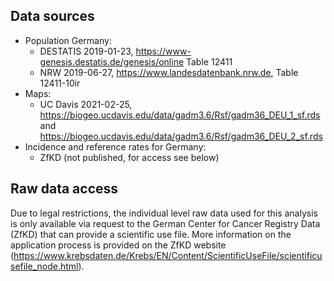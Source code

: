 ## Data sources

- Population Germany: 
  - DESTATIS 2019-01-23, https://www-genesis.destatis.de/genesis/online Table 12411 
  - NRW 2019-06-27, https://www.landesdatenbank.nrw.de, Table 12411-10ir
- Maps:
  - UC Davis 2021-02-25, https://biogeo.ucdavis.edu/data/gadm3.6/Rsf/gadm36_DEU_1_sf.rds and https://biogeo.ucdavis.edu/data/gadm3.6/Rsf/gadm36_DEU_2_sf.rds 
- Incidence and reference rates for Germany: 
  - ZfKD (not published, for access see below)

## Raw data access

Due to legal restrictions, the individual level raw data used for this analysis is only available via request to the German Center for Cancer Registry Data (ZfKD) that can provide a scientific use file.
More information on the application process is provided on the ZfKD website (https://www.krebsdaten.de/Krebs/EN/Content/ScientificUseFile/scientificusefile_node.html).


